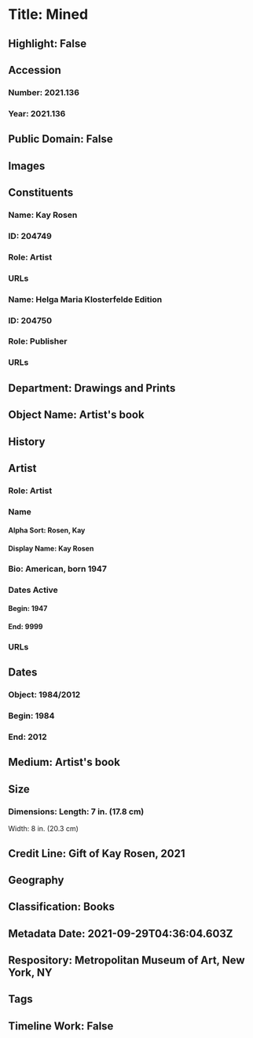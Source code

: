# Title: Mined
## Highlight: False
## Accession
### Number: 2021.136
### Year: 2021.136
## Public Domain: False
## Images
## Constituents
### Name: Kay Rosen
### ID: 204749
### Role: Artist
### URLs
### Name: Helga Maria Klosterfelde Edition
### ID: 204750
### Role: Publisher
### URLs
## Department: Drawings and Prints
## Object Name: Artist's book
## History
## Artist
### Role: Artist
### Name
#### Alpha Sort: Rosen, Kay
#### Display Name: Kay Rosen
### Bio: American, born 1947
### Dates Active
#### Begin: 1947
#### End: 9999
### URLs
## Dates
### Object: 1984/2012
### Begin: 1984
### End: 2012
## Medium: Artist's book
## Size
### Dimensions: Length: 7 in. (17.8 cm)
Width: 8 in. (20.3 cm)
## Credit Line: Gift of Kay Rosen, 2021
## Geography
## Classification: Books
## Metadata Date: 2021-09-29T04:36:04.603Z
## Respository: Metropolitan Museum of Art, New York, NY
## Tags
## Timeline Work: False